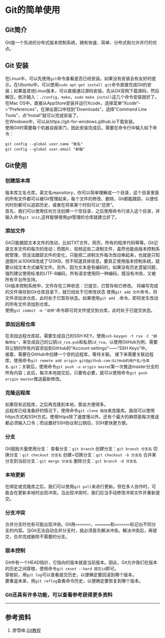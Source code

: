 # Git的简单使用
## Git简介
Git是一个先进的分布式版本控制系统，拥有快速、简单、分布式和允许并行的优点。
## Git 安装
在Linux中，可以先使用`git`命令查看是否已经安装。如果没有安装会有友好的提示。在Ubuntu中，可以使用`sudo apt-get install git`命令直接完成Git的安装；如果是其他Linux版本，可以直接通过源码安装。先从Git官网下载源码，然后解压，依次输入：`./config`，`make`，`sudo make install`这几个命令安装就好了。
在Mac OS中，直接从AppStore安装并运行Xcode，选择菜单“Xcode”->“Preferences”，在弹出窗口中找到“Downloads”，选择“Command Line Tools”，点“Install”就可以完成安装了。  
在Windows中，可以从https://git-for-windows.github.io下载安装。  
使用Git时需要每个机器自报家门，因此安装完成后，需要在命令行中输入如下命令：    

	git config --global user.name "姓名"
	git config --global user.email "邮箱"  

## Git使用
### 创建版本库  
版本库又名仓库，英文名repository，你可以简单理解成一个目录，这个目录里面的所有文件都可以被Git管理起来，每个文件的修改、删除，Git都能跟踪，以便任何时刻都可以追踪历史，或者在将来某个时刻可以“还原”。  
首先，我们可以使用任何方法创建一个空目录，之后使用命令行进入这个目录，并输入命令`git init`,这样能够使用git管理的仓库就建立好了。  

### 添加文件  
Git只能跟踪文本文件的改动，比如TXT文件，网页，所有的程序代码等等。Git记录文本文件的每次的改动；而图片、视频这些二进制文件，虽然也能由版本控制系统管理，但没法跟踪文件的变化，只能把二进制文件每次改动串起来，也就是只知道图片从100KB改成了120KB，但不知道具体信息。要真正使用版本控制系统，就要以纯文本方式编写文件。另外，因为文本是有编码的，如果没有历史遗留问题，强烈建议使用标准的UTF-8编码，所有语言使用同一种编码，既没有冲突，又被所有平台所支持。  
Git版本控制系统中，文件存在三种状态：已提交、已暂存和已修改。
将编写完成的文件保存到Git仓库目录下，就已经处于已修改状态
使用`git add 文件`命令，将文件添加进仓库，此时处于已暂存状态。如果使用`git add .`命令，即将发生改动的所有文件添加到仓库。  
使用`git commit -m "说明"`命令即可将文件提交到仓库，此时处于已提交状态。
### 添加远程仓库  
在添加远程仓库前，需要生成自己的SSH KEY。使用`ssh-keygen -t rsa -C "邮箱地址"`，来生成自己的公钥`id_rsa.pub`和私钥`id_rsa`。以使用GitHub为例，需要将公钥的所有内容添加到GitHub的“Account settings”——“SSH Keys”中。  
接着，需要在GitHub中创建一个空的远程库，等待关联。
接下来需要关联远程库，使用命令`git remote add origin git@github.com:GitHub的用户名/仓库名.git`；关联后，使用命令`git push -u origin maste`r第一次推送master分支的所有内容；此后，每次本地提交后，只要有必要，就可以使用命令`git push origin master`推送最新修改。   
### 克隆远程库
如果现有远程库，之后再克隆到本地，那会方便得多。  
远程库已经准备好的情况下，使用命令`git clone 路径`来克隆库。路径可以使用https方式和SSH方式。使用https除了速度慢以外，还有个最大的麻烦是每次推送都必须输入口令；而设置好SSH协议和公钥后，SSH更快更方便。  
### 分支
Git鼓励大量使用分支：
查看分支：`git branch`
创建分支：`git branch 分支名`
切换分支：`git checkout 分支名` 
创建+切换分支：`git checkout -b 分支名`
合并某分支到当前分支：`git merge 分支名`
删除分支：`git branch -d 分支名`
### 本地更新  
在绑定或克隆库之后，我们可以使用`git pull`来进行更新。但在多人协作时，可能会在更新本地时出现冲突。当出现冲突时，我们应当手动修改冲突文件并重新提交。  
### 分支冲突  
合并分支时也有可能出现冲突。Git用`<<<<<<<`，`=======`和`>>>>>>>`标记出不同分支的内容。当Git无法自动合并分支时，就必须首先解决冲突。解决冲突后，再提交，合并完成删除不需要的分支。
### 版本控制  
Git中有一个HEAD指针，它指向的版本就是当前版本。因此，Git允许我们在版本的历史之间穿梭，使用命令`git reset --hard 提交id`即可。  
穿梭前，用`git log`可以查看提交历史，以便确定要回滚到哪个版本。  
要重返未来，用`git reflog`查看命令历史，以便确定要恢复到哪个版本。

### Git还具有许多功能，可以查看参考获得更多资料  
***  
## 参考资料
1. 廖雪峰.[Git教程](http://www.liaoxuefeng.com/wiki/0013739516305929606dd18361248578c67b8067c8c017b000)


